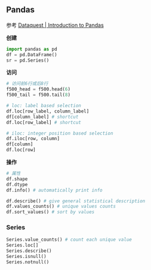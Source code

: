 ## Pandas

参考
[Dataquest | Introduction to Pandas](https://app.dataquest.io/m/291/introduction-to-pandas)


__创建__
```py
import pandas as pd
df = pd.DataFrame()
sr = pd.Series()
```

__访问__
```py
# 访问前6行或后8行
f500_head = f500.head(6)
f500_tail = f500.tail(8)

# loc: label based selection
df.loc[row_label, column_label]
df[column_label] # shortcut
df.loc[row_label] # shortcut

# iloc: integer position based selection
df.iloc[row, column]
df[column]
df.loc[row]
```

__操作__
```py
# 属性
df.shape
df.dtype
df.info() # automatically print info

df.describe() # give general statistical description
df.values_counts() # unique values counts 
df.sort_values() # sort by values
```

### Series
```py
Series.value_counts() # count each unique value
Series.loc[]
Series.describe()
Series.isnull()
Series.notnull()
```